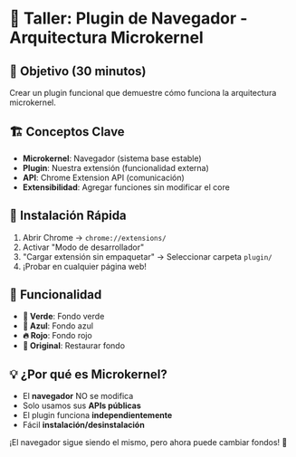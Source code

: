 # 🎨 Taller: Plugin de Navegador - Arquitectura Microkernel

## 🎯 Objetivo (30 minutos)
Crear un plugin funcional que demuestre cómo funciona la arquitectura microkernel.

## 🏗️ Conceptos Clave
- **Microkernel**: Navegador (sistema base estable)
- **Plugin**: Nuestra extensión (funcionalidad externa)
- **API**: Chrome Extension API (comunicación)
- **Extensibilidad**: Agregar funciones sin modificar el core

## 🚀 Instalación Rápida
1. Abrir Chrome → `chrome://extensions/`
2. Activar "Modo de desarrollador"
3. "Cargar extensión sin empaquetar" → Seleccionar carpeta `plugin/`
4. ¡Probar en cualquier página web!

## 🎨 Funcionalidad
- **🌿 Verde**: Fondo verde
- **🌊 Azul**: Fondo azul  
- **🔥 Rojo**: Fondo rojo
- **🔄 Original**: Restaurar fondo

## 💡 ¿Por qué es Microkernel?
- El **navegador** NO se modifica
- Solo usamos sus **APIs públicas**
- El plugin funciona **independientemente**
- Fácil **instalación/desinstalación**

¡El navegador sigue siendo el mismo, pero ahora puede cambiar fondos! 🌟
